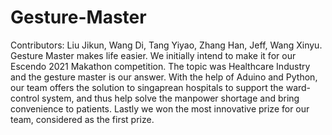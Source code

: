 # Gesture-Master
Contributors: Liu Jikun, Wang Di, Tang Yiyao, Zhang Han, Jeff, Wang Xinyu.
Gesture Master makes life easier. 
We initially intend to make it for our Escendo 2021 Makathon competition. The topic was Healthcare Industry and the gesture master is our answer. With the help of Aduino and Python, our team offers the solution to singaprean hospitals to support the ward-control system, and thus help solve the manpower shortage and bring convenience to patients. 
Lastly we won the most innovative prize for our team, considered as the first prize.
